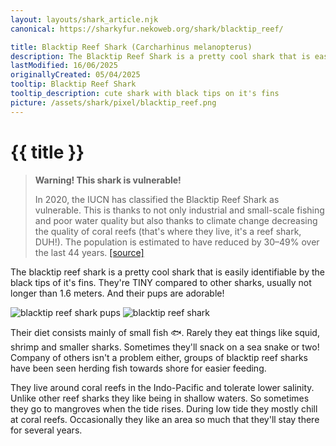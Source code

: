 ```yaml
---
layout: layouts/shark_article.njk
canonical: https://sharkyfur.nekoweb.org/shark/blacktip_reef/

title: Blacktip Reef Shark (Carcharhinus melanopterus)
description: The Blacktip Reef Shark is a pretty cool shark that is easily identifiable by the black tips of it's fins.
lastModified: 16/06/2025
originallyCreated: 05/04/2025
tooltip: Blacktip Reef Shark
tooltip_description: cute shark with black tips on it's fins
picture: /assets/shark/pixel/blacktip_reef.png
---
```


# {{ title }}

<blockquote class="warning-bq">
    <strong>Warning! This shark is vulnerable!</strong>
    <p>
        In 2020, the IUCN has classified the Blacktip Reef Shark as vulnerable. This is thanks to not only industrial and small-scale fishing and poor water quality but also thanks to climate change decreasing the quality of coral reefs (that's where they live, it's a reef shark, DUH!). The population is estimated to have reduced by 30–49% over the last 44 years. <a href="https://www.iucnredlist.org/species/39375/58303674" target="_blank">[source]</a>
    </p>
</blockquote>

The blacktip reef shark is a pretty cool shark that is easily identifiable
by the black tips of it's fins. They're TINY compared to other sharks,
usually not longer than 1.6 meters. And their pups are adorable!

<section class="images-section">
  <img
    src="/assets/shark/blacktip_reef_pup.jpg"
    alt="blacktip reef shark pups"
  />

  <img src="/assets/shark/blacktip_reef.jpg" alt="blacktip reef shark" />
</section>

Their diet consists mainly of small fish 🐟. Rarely they eat things like
squid, shrimp and smaller sharks. Sometimes they'll snack on a sea snake or
two! Company of others isn't a problem either, groups of blacktip reef
sharks have been seen herding fish towards shore for easier feeding.

They live around coral reefs in the Indo-Pacific and tolerate lower
salinity. Unlike other reef sharks they like being in shallow waters. So
sometimes they go to mangroves when the tide rises. During low tide they
mostly chill at coral reefs. Occasionally they like an area so much that
they'll stay there for several years.

